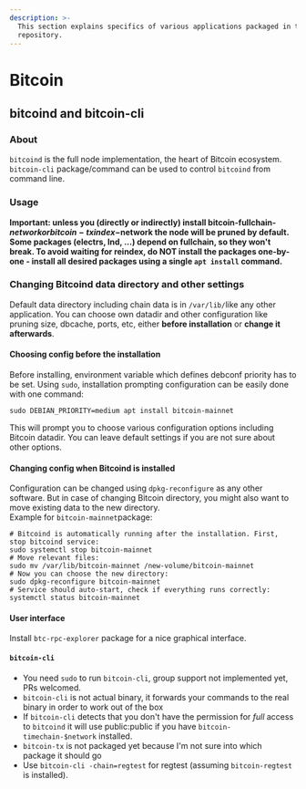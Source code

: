 ```yaml
---
description: >-
  This section explains specifics of various applications packaged in the
  repository.
---
```


# Bitcoin

## bitcoind and bitcoin-cli

### **About**

`bitcoind` is the full node implementation, the heart of Bitcoin ecosystem. `bitcoin-cli` package/command can be used to control `bitcoind` from command line. 

### Usage

**Important: unless you \(directly or indirectly\) install bitcoin-fullchain-$network or bitcoin-txindex-$network the node will be pruned by default. Some packages \(electrs, lnd, ...\) depend on fullchain, so they won't break. To avoid waiting for reindex, do NOT install the packages one-by-one - install all desired packages using a single `apt install` command.**

### Changing Bitcoind data directory and other settings

Default data directory including chain data is in `/var/lib/`like any other application. You can choose own datadir and other configuration like pruning size, dbcache, ports, etc, either **before installation** or **change it afterwards**. 

#### Choosing config before the installation

Before installing, environment variable which defines debconf priority has to be set. Using `sudo`, installation prompting configuration can be easily done with one command:

```text
sudo DEBIAN_PRIORITY=medium apt install bitcoin-mainnet
```

This will prompt you to choose various configuration options including Bitcoin datadir. You can leave default settings if you are not sure about other options. 

#### Changing config when Bitcoind is installed

Configuration can be changed using  `dpkg-reconfigure` as any other software. But in case of changing Bitcoin directory, you might also want to move existing data to the new directory.   
Example for `bitcoin-mainnet`package:

```text
# Bitcoind is automatically running after the installation. First, stop bitcoind service: 
sudo systemctl stop bitcoin-mainnet
# Move relevant files:
sudo mv /var/lib/bitcoin-mainnet /new-volume/bitcoin-mainnet
# Now you can choose the new directory:
sudo dpkg-reconfigure bitcoin-mainnet
# Service should auto-start, check if everything runs correctly:
systemctl status bitcoin-mainnet
```

#### User interface

Install `btc-rpc-explorer` package for a nice graphical interface.

#### `bitcoin-cli`

* You need `sudo` to run `bitcoin-cli`, group support not implemented yet, PRs welcomed.
* `bitcoin-cli` is not actual binary, it forwards your commands to the real binary in order to work out of the box
* If `bitcoin-cli` detects that you don't have the permission for _full_ access to `bitcoind` it will use public:public if you have `bitcoin-timechain-$network` installed.
* `bitcoin-tx` is not packaged yet because I'm not sure into which package it should go
* Use `bitcoin-cli -chain=regtest` for regtest \(assuming `bitcoin-regtest` is installed\).


